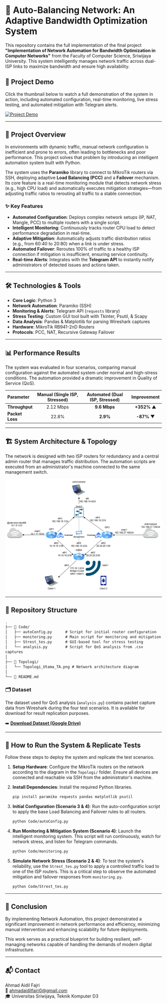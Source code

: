 # 📡 Auto-Balancing Network: An Adaptive Bandwidth Optimization System

This repository contains the full implementation of the final project **"Implementation of Network Automation for Bandwidth Optimization in Computer Networks"** from the Faculty of Computer Science, Sriwijaya University. This system intelligently manages network traffic across dual-ISP links to maximize bandwidth and ensure high availability.

## 🎥 Project Demo

Click the thumbnail below to watch a full demonstration of the system in action, including automated configuration, real-time monitoring, live stress testing, and automated mitigation with Telegram alerts.

[![Project Demo](https://img.youtube.com/vi/FZYJ8l-MY5c/0.jpg)](https://youtu.be/FZYJ8l-MY5c)

---

## 🧠 Project Overview

In environments with dynamic traffic, manual network configuration is inefficient and prone to errors, often leading to bottlenecks and poor performance. This project solves that problem by introducing an intelligent automation system built with Python.

The system uses the **Paramiko** library to connect to MikroTik routers via SSH, deploying adaptive **Load Balancing (PCC)** and a **Failover** mechanism. Its core feature is a real-time monitoring module that detects network stress (e.g., high CPU load) and automatically executes mitigation strategies—from adjusting traffic ratios to rerouting all traffic to a stable connection.

### ✨ Key Features

- **Automated Configuration**: Deploys complex network setups (IP, NAT, Mangle, PCC) to multiple routers with a single script.
- **Intelligent Monitoring**: Continuously tracks router CPU load to detect performance degradation in real-time.
- **Adaptive Mitigation**: Automatically adjusts traffic distribution ratios (e.g., from 60:40 to 20:80) when a link is under stress.
- **Automated Failover**: Reroutes 100% of traffic to a healthy ISP connection if mitigation is insufficient, ensuring service continuity.
- **Real-time Alerts**: Integrates with the **Telegram API** to instantly notify administrators of detected issues and actions taken.

---

## 🛠️ Technologies & Tools

- **Core Logic**: Python 3
- **Network Automation**: Paramiko (SSH)
- **Monitoring & Alerts**: Telegram API (`requests` library)
- **Stress Testing**: Custom GUI tool built with Tkinter, Psutil, & Scapy
- **Data Analysis**: Pandas & Matplotlib for parsing Wireshark captures
- **Hardware**: MikroTik RB941-2nD Routers
- **Protocols**: PCC, NAT, Recursive Gateway Failover

---

## 📊 Performance Results

The system was evaluated in four scenarios, comparing manual configuration against the automated system under normal and high-stress conditions. The automation provided a dramatic improvement in Quality of Service (QoS).

| Parameter | Manual (Single ISP, Stressed) | Automated (Dual ISP, Stressed) | Improvement |
| :--- | :---: | :---: | :---: |
| **Throughput** | 2.12 Mbps | **9.6 Mbps** | **+352%** ▲ |
| **Packet Loss**| 22.8% | **2.9%** | **-87%** ▼ |

---

## 🏗️ System Architecture & Topology

The network is designed with two ISP routers for redundancy and a central admin router that manages traffic distribution. The automation scripts are executed from an administrator's machine connected to the same management switch.

![Network Topology](Topology/Topologi_Utama_TA.png)

---

## 📂 Repository Structure

```
.
├── 📁 Code/
│   ├── autoConfig.py      # Script for initial router configuration
│   ├── monitoring.py      # Main script for monitoring and mitigation
│   ├── Strest_tes.py      # GUI-based tool for stress testing
│   └── analysis.py        # Script for QoS analysis from .csv captures
│
├── 📁 Topologi/
│   └── Topologi_Utama_TA.png # Network architecture diagram
│
└── 📜 README.md
```

### 🗂️ Dataset

The dataset used for QoS analysis (`analysis.py`) contains packet capture data from Wireshark during the four test scenarios. It is available for download for result replication purposes.

➡️ **[Download Dataset (Google Drive)](https://drive.google.com/open?id=1P_ZR4eY4HQ-dkBK5CI_VCGTLUg7kok1m&usp=drive_fs)**

---

## 🚀 How to Run the System & Replicate Tests

Follow these steps to deploy the system and replicate the test scenarios.

1.  **Setup Hardware**: Configure the MikroTik routers on the network according to the diagram in the `Topologi/` folder. Ensure all devices are connected and reachable via SSH from the administrator's machine.

2.  **Install Dependencies**: Install the required Python libraries.
    ```bash
    pip install paramiko requests pandas matplotlib psutil
    ```

3.  **Initial Configuration (Scenario 3 & 4)**: Run the auto-configuration script to apply the base Load Balancing and Failover rules to all routers.
    ```bash
    python Code/autoConfig.py
    ```

4.  **Run Monitoring & Mitigation System (Scenario 4)**: Launch the intelligent monitoring system. This script will run continuously, watch for network stress, and listen for Telegram commands.
    ```bash
    python Code/monitoring.py
    ```

5.  **Simulate Network Stress (Scenario 2 & 4)**: To test the system's reliability, use the `Strest_tes.py` tool to apply a controlled traffic load to one of the ISP routers. This is a critical step to observe the automated mitigation and failover responses from `monitoring.py`.
    ```bash
    python Code/Strest_tes.py
    ```

---

## 📌 Conclusion

By implementing Network Automation, this project demonstrated a significant improvement in network performance and efficiency, minimizing manual intervention and enhancing scalability for future deployments.

This work serves as a practical blueprint for building resilient, self-managing networks capable of handling the demands of modern digital infrastructure.

---

## 📬 Contact

Ahmad Aidil Fajri  
📧 ahmadaidilfajri0@gmail.com  
🎓 Universitas Sriwijaya, Teknik Komputer D3
